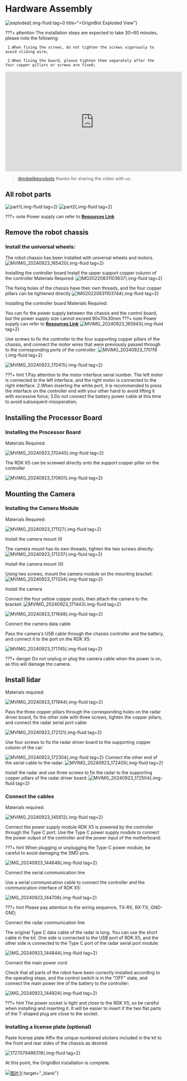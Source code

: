 # **Hardware Assembly**

![exploded ](../../assets/img/hardware_setup/exploded.jpg){.img-fluid tag=0 title="=OriginBot Exploded View"}

???+ attention
    The installation steps are expected to take 30~60 minutes, please note the following:
    

     1.When fixing the screws, do not tighten the screws vigorously to avoid sliding wire;

     2.When fixing the board, please tighten them separately after the four copper pillars or screws are fixed;

<center>
<iframe width="560" height="315" src="https://www.youtube.com/embed/rRoLNXG-gnA?si=cN5GdL8x6VykAJ-y" title="YouTube video player" frameborder="0" allow="accelerometer; autoplay; clipboard-write; encrypted-media; gyroscope; picture-in-picture; web-share" referrerpolicy="strict-origin-when-cross-origin" allowfullscreen></iframe>
</center>

> [@mikelikesrobots](https://www.youtube.com/@mikelikesrobots)
> thanks for sharing the video with us.

## **All robot parts**
![part1](../../assets/img/hardware_setup/part1.png){.img-fluid tag=2}
![part2](../../assets/img/hardware_setup/part2.png){.img-fluid tag=2}

???+ note
    Power supply can refer to [**Resources Link**](../material/open_source_link.md#power-bank)
    
## **Remove the robot chassis**

### Install the universal wheels:

The robot chassis has been installed with universal wheels and motors.
![MVIMG_20240923_165420](../../assets/img/hardware_setup/MVIMG_20240923_165420.jpg){.img-fluid tag=2}

Installing the controller board
Install the upper support copper column of the controller Materials Required:
![IMG20220831103637](../../assets/img/hardware_setup/IMG20220831103637.jpg){.img-fluid tag=2}

The fixing holes of the chassis have their own threads, and the four copper pillars can be tightened directly
![IMG20220831103744](../../assets/img/hardware_setup/IMG20220831103744.jpg){.img-fluid tag=2}


Installing the controller board
Materials Required:

You can fix the power supply between the chassis and the control board, but the power supply size cannot exceed 90x70x30mm
???+ note
    Power supply can refer to [**Resources Link**](../material/open_source_link.md#power-bank)
![MVIMG_20240923_165943](../../assets/img/hardware_setup/PixPin_2025-05-09_16-59-08.png){.img-fluid tag=2}


Use screws to fix the controller to the four supporting copper pillars of the chassis, and connect the motor wires that were previously passed through to the corresponding ports of the controller:
![MVIMG_20240923_170119](../../assets/img/hardware_setup/MVIMG_20240923_170119.jpg){.img-fluid tag=2}

![MVIMG_20240923_170415](../../assets/img/hardware_setup/MVIMG_20240923_170415.jpg){.img-fluid tag=2}




???+ hint
    1.Pay attention to the motor interface serial number. The left motor is connected to the left interface, and the right motor is connected to the right interface.
    2.When inserting the white port, it is recommended to press the interface on the controller end with your other hand to avoid lifting it with excessive force;
    3.Do not connect the battery power cable at this time to avoid subsequent misoperation;




## **Installing the Processor Board**

### Installing the Processor Board


Materials Required:

![MVIMG_20240923_170445](../../assets/img/hardware_setup/MVIMG_20240923_170445.jpg){.img-fluid tag=2}


The RDK X5 can be screwed directly onto the support copper pillar on the controller

![MVIMG_20240923_170601](../../assets/img/hardware_setup/MVIMG_20240923_170601.jpg){.img-fluid tag=2}



## **Mounting the Camera**
### Installing the Camera Module

Materials Required:

![MVIMG_20240923_171127](../../assets/img/hardware_setup/MVIMG_20240923_171127.jpg){.img-fluid tag=2}



 Install the camera mount (I)

 The camera mount has its own threads, tighten the two screws directly:
![MVIMG_20240923_171237](../../assets/img/hardware_setup/MVIMG_20240923_171237.jpg){.img-fluid tag=2}

 Install the camera mount (II)

Using two screws, mount the camera module on the mounting bracket:
![MVIMG_20240923_171334](../../assets/img/hardware_setup/MVIMG_20240923_171334.jpg){.img-fluid tag=2}

Install the camera

Connect the four yellow copper posts, then attach the camera to the bracket:
![MVIMG_20240923_171443](../../assets/img/hardware_setup/MVIMG_20240923_171443.jpg){.img-fluid tag=2}

![MVIMG_20240923_171648](../../assets/img/hardware_setup/PixPin_2025-05-09_17-00-58.png){.img-fluid tag=2}

 Connect the camera data cable

Pass the camera's USB cable through the chassis controller and the battery, and connect it to the port on the RDK X5:

![MVIMG_20240923_171745](../../assets/img/hardware_setup/MVIMG_20240923_171745.jpg){.img-fluid tag=2}



???+ danger
    Do not unplug or plug the camera cable when the power is on, as this will damage the camera.

## **Install lidar**
Materials required:

![MVIMG_20240923_171944](../../assets/img/hardware_setup/MVIMG_20240923_171944.jpg){.img-fluid tag=2}

Pass the three copper pillars through the corresponding holes on the radar driver board, fix the other side with three screws, tighten the copper pillars, and connect the radar serial port cable:

![MVIMG_20240923_172121](../../assets/img/hardware_setup/MVIMG_20240923_172121.jpg){.img-fluid tag=2}

Use four screws to fix the radar driver board to the supporting copper column of the car:

![MVIMG_20240923_172304](../../assets/img/hardware_setup/MVIMG_20240923_172304.jpg){.img-fluid tag=2}
Connect the other end of the serial cable to the radar:
![MVIMG_20240923_172405](../../assets/img/hardware_setup/MVIMG_20240923_172405.jpg){.img-fluid tag=2}

Install the radar and use three screws to fix the radar to the supporting copper pillars of the radar driver board:
![MVIMG_20240923_172504](../../assets/img/hardware_setup/MVIMG_20240923_172504.jpg){.img-fluid tag=2}

### Connect the cables

Materials required:

![MVIMG_20240923_145612](../../assets/img/hardware_setup/MVIMG_20240923_145612.jpg){.img-fluid tag=2}
 

Connect the power supply module
RDK X5 is powered by the controller through the Type C port. Use the Type C power supply module to connect the power output of the controller and the power input of the motherboard:

???+ hint
    When plugging or unplugging the Type-C power module, be careful to avoid damaging the SMD pins.

![IMG_20240923_144648](../../assets/img/hardware_setup/IMG_20240923_144648.jpg){.img-fluid tag=2}



 Connect the serial communication line

Use a serial communication cable to connect the controller and the communication interface of RDK X5:

![IMG_20240923_144708](../../assets/img/hardware_setup/IMG_20240923_144708.jpg){.img-fluid tag=2}


???+ hint
    Please pay attention to the wiring sequence, TX-RX, RX-TX, GND-GND;

Connect the radar communication line

The original Type C data cable of the radar is long. You can use the short cable in the kit. One side is connected to the USB port of RDK X5, and the other side is connected to the Type C port of the radar serial port module:



![IMG_20240923_144844](../../assets/img/hardware_setup/IMG_20240923_144844.jpg){.img-fluid tag=2}

Connect the main power cord

Check that all parts of the robot have been correctly installed according to the operating steps, and the control switch is in the "OFF" state, and connect the main power line of the battery to the controller:

![IMG_20240923_144924](../../assets/img/hardware_setup/power_line_connected.png){.img-fluid tag=2}


???+ hint
    The power socket is tight and close to the RDK X5, so be careful when installing and inserting it. It will be easier to insert if the two flat parts of the T-shaped plug are close to the socket.

### Installing a license plate (optional)
Paste license plate
Affix the unique numbered stickers included in the kit to the front and rear sides of the chassis as desired.


![1727079486319](../../assets/img/hardware_setup/PixPin_2025-05-09_17-28-35.png){.img-fluid tag=2}

At this point, the OriginBot installation is complete.

[![图片1](../../assets/img/footer.png)](https://www.guyuehome.com/){:target="_blank"}